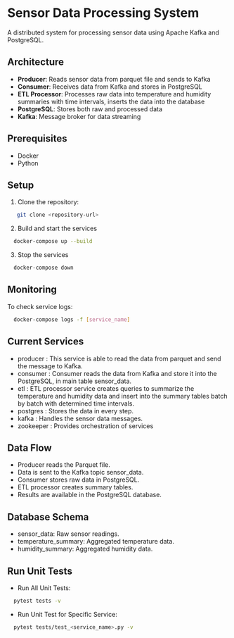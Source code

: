 # Sensor Data Processing System

A distributed system for processing sensor data using Apache Kafka and PostgreSQL.

## Architecture

- **Producer**: Reads sensor data from parquet file and sends to Kafka
- **Consumer**: Receives data from Kafka and stores in PostgreSQL
- **ETL Processor**: Processes raw data into temperature and humidity summaries with time intervals, inserts the data into the database
- **PostgreSQL**: Stores both raw and processed data
- **Kafka**: Message broker for data streaming

## Prerequisites

- Docker
- Python 

## Setup

1. Clone the repository:

```bash
   git clone <repository-url>
```
2. Build and start the services

```bash
  docker-compose up --build
```

3. Stop the services

```bash
  docker-compose down
```


## Monitoring
To check service logs:

```bash
  docker-compose logs -f [service_name]
```

## Current Services
- producer : This service is able to read the data from parquet and send the message to Kafka.
- consumer : Consumer reads the data from Kafka and store it into the PostgreSQL, in main table sensor_data.
- etl : ETL processor service creates queries to summarize the temperature and humidity data and insert into the summary tables batch by batch with determined time intervals.
- postgres : Stores the data in every step. 
- kafka : Handles the sensor data messages.
- zookeeper : Provides orchestration of services

## Data Flow
- Producer reads the Parquet file.
- Data is sent to the Kafka topic sensor_data.
- Consumer stores raw data in PostgreSQL.
- ETL processor creates summary tables.
- Results are available in the PostgreSQL database.


## Database Schema
- sensor_data: Raw sensor readings.
- temperature_summary: Aggregated temperature data.
- humidity_summary: Aggregated humidity data.

## Run Unit Tests

- Run All Unit Tests:
```bash
  pytest tests -v
```

- Run Unit Test for Specific Service:
```bash
  pytest tests/test_<service_name>.py -v
```


